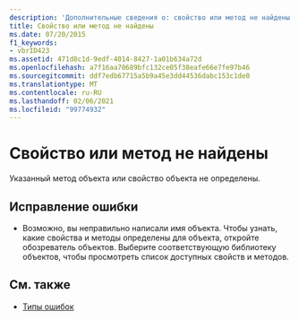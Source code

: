 ```yaml
---
description: 'Дополнительные сведения о: свойство или метод не найдены'
title: Свойство или метод не найдены
ms.date: 07/20/2015
f1_keywords:
- vbrID423
ms.assetid: 471d8c1d-9edf-4014-8427-1a01b634a72d
ms.openlocfilehash: a7f16aa70689bfc132ce05f38eafe66e7fe97b46
ms.sourcegitcommit: ddf7edb67715a5b9a45e3dd44536dabc153c1de0
ms.translationtype: MT
ms.contentlocale: ru-RU
ms.lasthandoff: 02/06/2021
ms.locfileid: "99774932"
---
```

# <a name="property-or-method-not-found"></a>Свойство или метод не найдены

Указанный метод объекта или свойство объекта не определены.  
  
## <a name="to-correct-this-error"></a>Исправление ошибки  
  
- Возможно, вы неправильно написали имя объекта. Чтобы узнать, какие свойства и методы определены для объекта, откройте обозреватель объектов. Выберите соответствующую библиотеку объектов, чтобы просмотреть список доступных свойств и методов.  
  
## <a name="see-also"></a>См. также

- [Типы ошибок](../../programming-guide/language-features/error-types.md)

